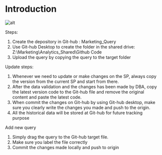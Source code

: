 # Introduction

![alt](https://media.giphy.com/media/tIeCLkB8geYtW/giphy.gif)

Steps: 
1.	Create the depository in Git-hub : Marketing_Query
2.	Use Git-hub Desktop to create the folder in the shared drive: Z:\Marketing\Analytics_Shared\Github Code
3.	Upload the query by copying the query to the target folder

Update steps:
1.	Whenever we need to update or make changes on the SP, always copy the version from the current SP and start from there.
2.	After the data validation and the changes has been made by DBA, copy the latest version code to the Git-hub file and remove the original content and paste the latest code.
3.	When commit the changes on Git-hub by using Git-hub desktop, make sure you clearly write the changes you made and push to the origin.
4.	All the historical data will be stored at Git-hub for future tracking purpose


Add new query
1.	Simply drag the query to the Git-hub target file.
2.	Make sure you label the file correctly
3.	Commit the changes made locally and push to origin
